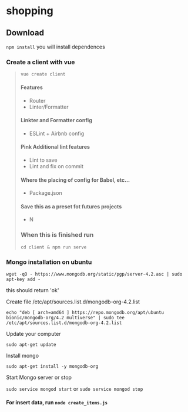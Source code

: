 # shopping

## Download
`npm install` you will install dependences

### Create a client with vue
> `vue create client`
> #### Features
> - Router
> - Linter/Formatter
> #### Linkter and Formatter config
> - ESLint + Airbnb config
> #### Pink Additional lint features
> - Lint to save
> - Lint and fix on commit
> #### Where the placing of config for Babel, etc...
> - Package.json
> #### Save this as a preset fot futures projects
> - N
> ### When this is finished run
> `cd client & npm run serve`

### Mongo installation on ubuntu
`wget -qO - https://www.mongodb.org/static/pgp/server-4.2.asc | sudo apt-key add -`

this should return 'ok'

Create file /etc/apt/sources.list.d/mongodb-org-4.2.list

`echo "deb [ arch=amd64 ] https://repo.mongodb.org/apt/ubuntu bionic/mongodb-org/4.2 multiverse" | sudo tee /etc/apt/sources.list.d/mongodb-org-4.2.list`

Update your computer

`sudo apt-get update`

Install mongo

`sudo apt-get install -y mongodb-org`

Start Mongo server or stop

`sudo service mongod start` or `sudo service mongod stop`

#### For insert data, run `node create_items.js`
